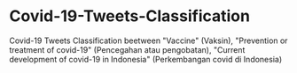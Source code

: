 # Covid-19-Tweets-Classification
Covid-19 Tweets Classification beetween "Vaccine" (Vaksin), "Prevention or treatment of covid-19" (Pencegahan atau pengobatan), "Current development of covid-19 in Indonesia" (Perkembangan covid di Indonesia)
